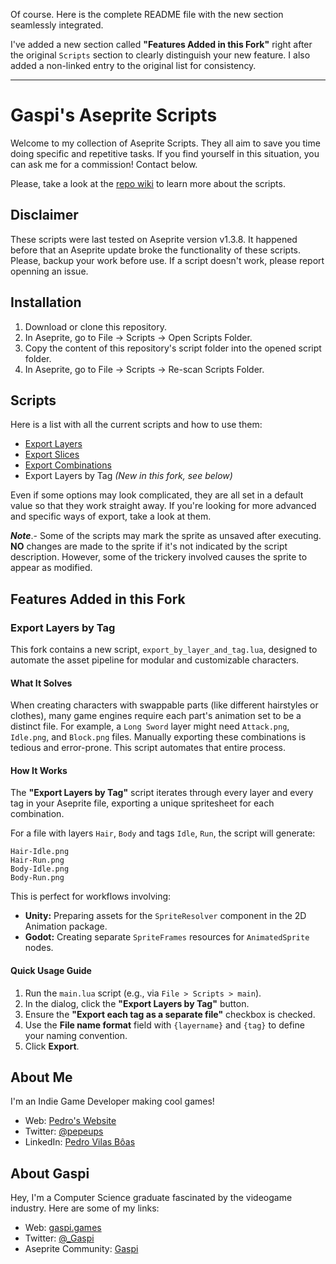 Of course. Here is the complete README file with the new section seamlessly integrated.

I've added a new section called **"Features Added in this Fork"** right after the original `Scripts` section to clearly distinguish your new feature. I also added a non-linked entry to the original list for consistency.

-----

# Gaspi's Aseprite Scripts

Welcome to my collection of Aseprite Scripts. They all aim to save you time
doing specific and repetitive tasks. If you find yourself in this situation, you
can ask me for a commission\! Contact below.

Please, take a look at the [repo wiki](https://github.com/PKGaspi/AsepriteScripts/wiki)
to learn more about the scripts.

## Disclaimer

These scripts were last tested on Aseprite version v1.3.8. It happened before that
an Aseprite update broke the functionality of these scripts. Please, backup your work
before use. If a script doesn't work, please report openning an issue.

## Installation

1.  Download or clone this repository.
2.  In Aseprite, go to File -\> Scripts -\> Open Scripts Folder.
3.  Copy the content of this repository's script folder into the opened script
    folder.
4.  In Aseprite, go to File -\> Scripts -\> Re-scan Scripts Folder.

## Scripts

Here is a list with all the current scripts and how to use them:

  - [Export Layers](https://github.com/PKGaspi/AsepriteScripts/wiki/Export-Layers)
  - [Export Slices](https://github.com/PKGaspi/AsepriteScripts/wiki/Export-Slices)
  - [Export Combinations](https://github.com/PKGaspi/AsepriteScripts/wiki/Export-Combinations)
  - Export Layers by Tag *(New in this fork, see below)*

Even if some options may look complicated, they are all set in a default value
so that they work straight away. If you're looking for more advanced and
specific ways of export, take a look at them.

***Note***.- Some of the scripts
may mark the sprite as unsaved after executing. **NO** changes are made to the
sprite if it's not indicated by the script description. However, some of the
trickery involved causes the sprite to appear as modified.

## Features Added in this Fork

### Export Layers by Tag

This fork contains a new script, `export_by_layer_and_tag.lua`, designed to automate the asset pipeline for modular and customizable characters.

#### What It Solves

When creating characters with swappable parts (like different hairstyles or clothes), many game engines require each part's animation set to be a distinct file. For example, a `Long Sword` layer might need `Attack.png`, `Idle.png`, and `Block.png` files. Manually exporting these combinations is tedious and error-prone. This script automates that entire process.

#### How It Works

The **"Export Layers by Tag"** script iterates through every layer and every tag in your Aseprite file, exporting a unique spritesheet for each combination.

For a file with layers `Hair`, `Body` and tags `Idle`, `Run`, the script will generate:

```
Hair-Idle.png
Hair-Run.png
Body-Idle.png
Body-Run.png
```

This is perfect for workflows involving:

  * **Unity:** Preparing assets for the `SpriteResolver` component in the 2D Animation package.
  * **Godot:** Creating separate `SpriteFrames` resources for `AnimatedSprite` nodes.

#### Quick Usage Guide

1.  Run the `main.lua` script (e.g., via `File > Scripts > main`).
2.  In the dialog, click the **"Export Layers by Tag"** button.
3.  Ensure the **"Export each tag as a separate file"** checkbox is checked.
4.  Use the **File name format** field with `{layername}` and `{tag}` to define your naming convention.
5.  Click **Export**.

## About Me
I'm an Indie Game Developer making cool games!

  - Web: [Pedro's Website](http://pedrovilasboas.dev)
  - Twitter: [@pepeups](https://x.com/@pepeups)
  - LinkedIn: [Pedro Vilas Bôas](https://www.linkedin.com/in/pedro-vilas-bôas/)
  
## About Gaspi

Hey, I'm a Computer Science graduate fascinated by the videogame industry.
Here are some of my links:

  - Web: [gaspi.games](http://gaspi.games/)
  - Twitter: [@\_Gaspi](https://twitter.com/@_Gaspi)
  - Aseprite Community: [Gaspi](https://community.aseprite.org/u/Gaspi/summary)
